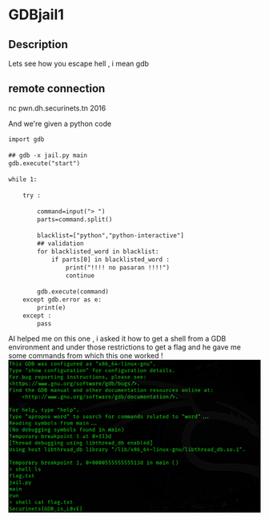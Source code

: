 # GDBjail1
## Description
Lets see how you escape hell , i mean gdb
## remote  connection
nc pwn.dh.securinets.tn 2016

And we're given a python code

```
import gdb 

## gdb -x jail.py main
gdb.execute("start")

while 1:
    
    try :
    
        command=input("> ")
        parts=command.split()  
    
        blacklist=["python","python-interactive"]
        ## validation 
        for blacklisted_word in blacklist:
            if parts[0] in blacklisted_word : 
                print("!!!! no pasaran !!!!")
                continue

        gdb.execute(command)
    except gdb.error as e:
        print(e)
    except : 
        pass        

```

AI helped me on this one , i asked it how to get a shell from a GDB environment and under those restrictions to get a flag and he gave me some commands from which this one worked !
![GDB1](https://github.com/Rayene9052/darkest-hour-ctf-writeups/blob/0de1dab5a8d420fd7225bfc13e45c102954e7992/assets/gdb1.PNG)